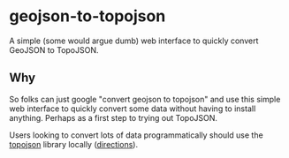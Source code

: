 # geojson-to-topojson

A simple (some would argue dumb) web interface to quickly convert GeoJSON to TopoJSON.

## Why

So folks can just google "convert geojson to topojson" and use this simple web interface to quickly convert some data without having to install anything. Perhaps as a first step to trying out TopoJSON.

Users looking to convert lots of data programmatically should use the [topojson](https://github.com/mbostock/topojson) library locally ([directions](http://gis.stackexchange.com/questions/45138/convert-geojson-to-topojson)).
